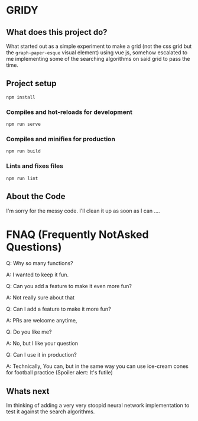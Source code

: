 
# GRIDY
## What does this project do?
What started out as a simple experiment to make a grid (not the css grid but the `graph-paper-esque` visual element) using vue js, somehow escalated to me implementing some of the searching algorithms on said grid to pass the time. 

## Project setup
```
npm install
```

### Compiles and hot-reloads for development
```
npm run serve
```

### Compiles and minifies for production
```
npm run build
```

### Lints and fixes files
```
npm run lint
```

## About the Code 
I'm sorry for the messy code. I'll clean it up as soon as I can ....

# FNAQ (Frequently NotAsked Questions)
Q: Why so many functions?

A: I wanted to keep it fun.

Q: Can you add a feature to make it even more fun?

A: Not really sure about that 

Q: Can I add a feature to make it more fun?

A: PRs are welcome anytime,

Q: Do you like me?

A: No, but I like your question

Q: Can I use it in production?

A: Technically, You can, but in the same way you can use ice-cream cones for football practice (Spoiler alert: It's futile)

## Whats next
Im thinking of adding a very very stoopid neural network implementation to test it against the search algorithms.
